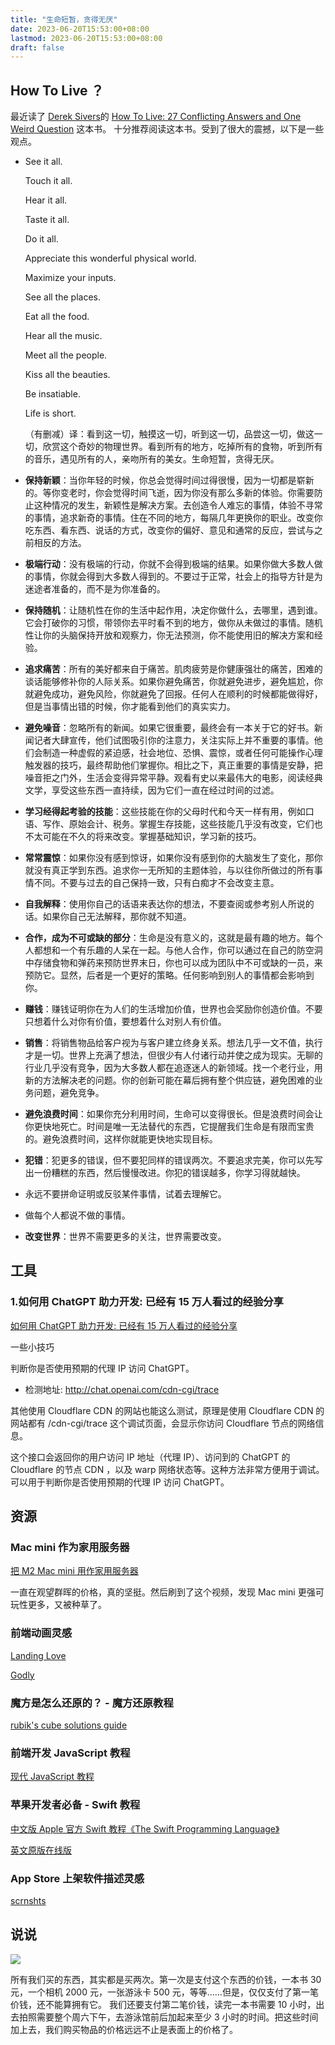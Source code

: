 ```yaml
---
title: "生命短暂，贪得无厌"
date: 2023-06-20T15:53:00+08:00
lastmod: 2023-06-20T15:53:00+08:00
draft: false
---
```


## How To Live ？

最近读了 [Derek Sivers](https://sive.rs)的 [How To Live: 27 Conflicting Answers and One Weird Question](https://sive.rs/h) 这本书。 十分推荐阅读这本书。受到了很大的震撼，以下是一些观点。

- See it all.

  Touch it all.

  Hear it all.

  Taste it all.

  Do it all.

  Appreciate this wonderful physical world.

  Maximize your inputs.

  See all the places.

  Eat all the food.

  Hear all the music.

  Meet all the people.

  Kiss all the beauties.

  Be insatiable.

  Life is short.

  （有删减）译：看到这一切，触摸这一切，听到这一切，品尝这一切，做这一切，欣赏这个奇妙的物理世界。看到所有的地方，吃掉所有的食物，听到所有的音乐，遇见所有的人，亲吻所有的美女。生命短暂，贪得无厌。

- **保持新颖**：当你年轻的时候，你总会觉得时间过得很慢，因为一切都是崭新的。等你变老时，你会觉得时间飞逝，因为你没有那么多新的体验。你需要防止这种情况的发生，新颖性是解决方案。去创造令人难忘的事情，体验不寻常的事情，追求新奇的事情。住在不同的地方，每隔几年更换你的职业。改变你吃东西、看东西、说话的方式，改变你的偏好、意见和通常的反应，尝试与之前相反的方法。
- **极端行动**：没有极端的行动，你就不会得到极端的结果。如果你做大多数人做的事情，你就会得到大多数人得到的。不要过于正常，社会上的指导方针是为迷途者准备的，而不是为你准备的。
- **保持随机**：让随机性在你的生活中起作用，决定你做什么，去哪里，遇到谁。它会打破你的习惯，带领你去平时看不到的地方，做你从未做过的事情。随机性让你的头脑保持开放和观察力，你无法预测，你不能使用旧的解决方案和经验。
- **追求痛苦**：所有的美好都来自于痛苦。肌肉疲劳是你健康强壮的痛苦，困难的谈话能够修补你的人际关系。如果你避免痛苦，你就避免进步，避免尴尬，你就避免成功，避免风险，你就避免了回报。任何人在顺利的时候都能做得好，但是当事情出错的时候，你才能看到他们的真实实力。
- **避免噪音**：忽略所有的新闻。如果它很重要，最终会有一本关于它的好书。新闻记者大肆宣传，他们试图吸引你的注意力，关注实际上并不重要的事情。他们会制造一种虚假的紧迫感，社会地位、恐惧、震惊，或者任何可能操作心理触发器的技巧，最终帮助他们掌握你。相比之下，真正重要的事情是安静，把噪音拒之门外，生活会变得异常平静。观看有史以来最伟大的电影，阅读经典文学，享受这些东西一直持续，因为它们一直在经过时间的过滤。
- **学习经得起考验的技能**：这些技能在你的父母时代和今天一样有用，例如口语、写作、原始会计、税务。掌握生存技能，这些技能几乎没有改变，它们也不太可能在不久的将来改变。掌握基础知识，学习新的技巧。
- **常常震惊**：如果你没有感到惊讶，如果你没有感到你的大脑发生了变化，那你就没有真正学到东西。追求你一无所知的主题体验，与以往你所做过的所有事情不同。不要与过去的自己保持一致，只有白痴才不会改变主意。
- **自我解释**：使用你自己的话语来表达你的想法，不要查阅或参考别人所说的话。如果你自己无法解释，那你就不知道。
- **合作，成为不可或缺的部分**：生命是没有意义的，这就是最有趣的地方。每个人都想和一个有乐趣的人呆在一起。与他人合作，你可以通过在自己的防空洞中存储食物和弹药来预防世界末日，你也可以成为团队中不可或缺的一员，来预防它。显然，后者是一个更好的策略。任何影响到别人的事情都会影响到你。
- **赚钱**：赚钱证明你在为人们的生活增加价值，世界也会奖励你创造价值。不要只想着什么对你有价值，要想着什么对别人有价值。
- **销售**：将销售物品给客户视为与客户建立终身关系。想法几乎一文不值，执行才是一切。世界上充满了想法，但很少有人付诸行动并使之成为现实。无聊的行业几乎没有竞争，因为大多数人都在追逐迷人的新领域。找一个老行业，用新的方法解决老的问题。你的创新可能在幕后拥有整个供应链，避免困难的业务问题，避免竞争。
- **避免浪费时间**：如果你充分利用时间，生命可以变得很长。但是浪费时间会让你更快地死亡。时间是唯一无法替代的东西，它提醒我们生命是有限而宝贵的。避免浪费时间，这样你就能更快地实现目标。
- **犯错**：犯更多的错误，但不要犯同样的错误两次。不要追求完美，你可以先写出一份糟糕的东西，然后慢慢改进。你犯的错误越多，你学习得就越快。
- 永远不要拼命证明或反驳某件事情，试着去理解它。
- 做每个人都说不做的事情。
- **改变世界**：世界不需要更多的关注，世界需要改变。

## 工具

### 1.如何用 ChatGPT 助力开发: 已经有 15 万人看过的经验分享

[如何用 ChatGPT 助力开发: 已经有 15 万人看过的经验分享](https://luolei.org/chatgpt-in-development/)

一些小技巧

判断你是否使用预期的代理 IP 访问 ChatGPT。

- 检测地址: http://chat.openai.com/cdn-cgi/trace

其他使用 Cloudflare CDN 的网站也能这么测试，原理是使用 Cloudflare CDN 的网站都有 /cdn-cgi/trace 这个调试页面，会显示你访问 Cloudflare 节点的网络信息。

这个接口会返回你的用户访问 IP 地址（代理 IP）、访问到的 ChatGPT 的 Cloudflare 的节点 CDN ，以及 warp 网络状态等。这种方法非常方便用于调试。可以用于判断你是否使用预期的代理 IP 访问 ChatGPT。

## 资源

### Mac mini 作为家用服务器

[把 M2 Mac mini 用作家用服务器](https://www.youtube.com/watch?v=CITHNloGlnU&t=3s)

一直在观望群晖的价格，真的坚挺。然后刷到了这个视频，发现 Mac mini 更强可玩性更多，又被种草了。

### 前端动画灵感

[Landing Love](https://www.landing.love/)

[Godly](https://godly.website)

### 魔方是怎么还原的？ - 魔方还原教程

[rubik's cube solutions guide](https://rubiks.com/en-US/solve-it)

### 前端开发 JavaScript 教程

[现代 JavaScript 教程](https://zh.javascript.info)

### 苹果开发者必备 - Swift 教程

[中文版 Apple 官方 Swift 教程《The Swift Programming Language》](https://swiftgg.gitbook.io/swift/)

[英文原版在线版](https://docs.swift.org/swift-book/)

### App Store 上架软件描述灵感

[scrnshts](https://scrnshts.club)

## 说说

![](https://raw.githubusercontent.com/huyixi/Pics/main/20230624225037.png)

所有我们买的东西，其实都是买两次。第一次是支付这个东西的价钱，一本书 30 元，一个相机 2000 元，一张游泳卡 500 元，等等……但是，仅仅支付了第一笔价钱，还不能算拥有它。 我们还要支付第二笔价钱，读完一本书需要 10 小时，出去拍照需要整个周六下午，去游泳馆前后加起来至少 3 小时的时间。把这些时间加上去，我们购买物品的价格远远不止是表面上的价格了。
